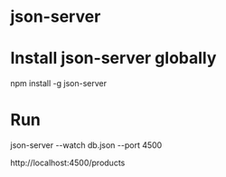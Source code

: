 # json-server
# Install json-server globally
  npm install -g json-server
# Run 
  json-server --watch db.json --port 4500

http://localhost:4500/products
